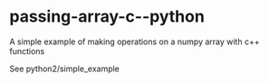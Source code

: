 # passing-array-c--python
A simple example of making operations on a numpy array with c++ functions

See python2/simple_example
